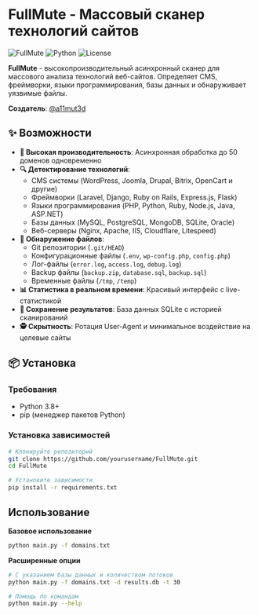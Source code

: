 # FullMute - Массовый сканер технологий сайтов

![FullMute](https://img.shields.io/badge/FullMute-v1.0.0-green.svg)
![Python](https://img.shields.io/badge/Python-3.8%2B-blue.svg)
![License](https://img.shields.io/badge/License-MIT-yellow.svg)

**FullMute** - высокопроизводительный асинхронный сканер для массового анализа технологий веб-сайтов. Определяет CMS, фреймворки, языки программирования, базы данных и обнаруживает уязвимые файлы.

**Создатель**: [@a11mut3d](https://t.me/a11mut3d)

## ✨ Возможности

- **🚀 Высокая производительность**: Асинхронная обработка до 50 доменов одновременно
- **🔍 Детектирование технологий**:
  - CMS системы (WordPress, Joomla, Drupal, Bitrix, OpenCart и другие)
  - Фреймворки (Laravel, Django, Ruby on Rails, Express.js, Flask)
  - Языки программирования (PHP, Python, Ruby, Node.js, Java, ASP.NET)
  - Базы данных (MySQL, PostgreSQL, MongoDB, SQLite, Oracle)
  - Веб-серверы (Nginx, Apache, IIS, Cloudflare, Litespeed)
- **📁 Обнаружение файлов**:
  - Git репозитории (`.git/HEAD`)
  - Конфигурационные файлы (`.env`, `wp-config.php`, `config.php`)
  - Лог-файлы (`error.log`, `access.log`, `debug.log`)
  - Backup файлы (`backup.zip`, `database.sql`, `backup.sql`)
  - Временные файлы (`/tmp`, `/temp`)
- **📊 Статистика в реальном времени**: Красивый интерфейс с live-статистикой
- **💾 Сохранение результатов**: База данных SQLite с историей сканирований
- **🕵️ Скрытность**: Ротация User-Agent и минимальное воздействие на целевые сайты

## 📦 Установка

### Требования
- Python 3.8+
- pip (менеджер пакетов Python)

### Установка зависимостей
```bash
# Клонируйте репозиторий
git clone https://github.com/yourusername/FullMute.git
cd FullMute

# Установите зависимости
pip install -r requirements.txt
```

## Использование

**Базовое использование**
```bash
python main.py -f domains.txt
```
**Расширенные опции**
```bash
# С указанием базы данных и количеством потоков
python main.py -f domains.txt -d results.db -t 30

# Помощь по командам
python main.py --help
```
